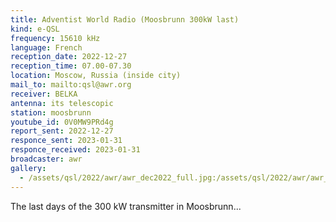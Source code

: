 ```yaml
---
title: Adventist World Radio (Moosbrunn 300kW last)
kind: e-QSL
frequency: 15610 kHz
language: French
reception_date: 2022-12-27
reception_time: 07.00-07.30
location: Moscow, Russia (inside city)
mail_to: mailto:qsl@awr.org
receiver: BELKA
antenna: its telescopic
station: moosbrunn
youtube_id: 0V0MW9PRd4g
report_sent: 2022-12-27
responce_sent: 2023-01-31
responce_received: 2023-01-31
broadcaster: awr
gallery:
  - /assets/qsl/2022/awr/awr_dec2022_full.jpg:/assets/qsl/2022/awr/awr_dec2022_small.jpg
---
```


The last days of the 300 kW transmitter in Moosbrunn...
